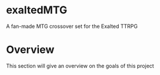 # exaltedMTG
A fan-made MTG crossover set for the Exalted TTRPG


# Overview
This section will give an overview on the goals of this project
